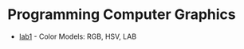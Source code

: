 # Programming Computer Graphics

- [lab1](https://github.com/KozlovaNastya/BSU/tree/main/computer-graphics/lab1) - Color Models: RGB, HSV, LAB
